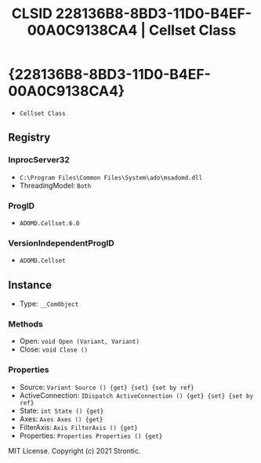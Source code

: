 ﻿---
title: "CLSID 228136B8-8BD3-11D0-B4EF-00A0C9138CA4 | Cellset Class"
excerpt: What is COM-Object CLSID 228136B8-8BD3-11D0-B4EF-00A0C9138CA4?
---

# {228136B8-8BD3-11D0-B4EF-00A0C9138CA4}

* `Cellset Class`

## Registry


### InprocServer32

* `C:\Program Files\Common Files\System\ado\msadomd.dll`
* ThreadingModel: `Both`

### ProgID

* `ADOMD.Cellset.6.0`

### VersionIndependentProgID

* `ADOMD.Cellset`

## Instance

* Type: `__ComObject`

### Methods

* Open: `void Open (Variant, Variant)`
* Close: `void Close ()`

### Properties

* Source: `Variant Source () {get} {set} {set by ref}`
* ActiveConnection: `IDispatch ActiveConnection () {get} {set} {set by ref}`
* State: `int State () {get} `
* Axes: `Axes Axes () {get} `
* FilterAxis: `Axis FilterAxis () {get} `
* Properties: `Properties Properties () {get} `

MIT License. Copyright (c) 2021 Strontic.


